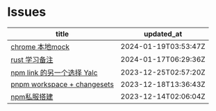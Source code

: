 # Issues
| title | updated_at |
| --- | --- |
| [chrome 本地mock](https://github.com/sxy15/ISSUE/issues/6) | 2024-01-19T03:53:47Z |
| [rust 学习备注](https://github.com/sxy15/ISSUE/issues/5) | 2024-01-17T06:29:36Z |
| [npm link 的另一个选择 Yalc](https://github.com/sxy15/ISSUE/issues/4) | 2023-12-25T02:57:20Z |
| [pnpm workspace + changesets](https://github.com/sxy15/ISSUE/issues/3) | 2023-12-18T13:36:43Z |
| [npm私服搭建](https://github.com/sxy15/ISSUE/issues/1) | 2023-12-14T02:06:04Z |

